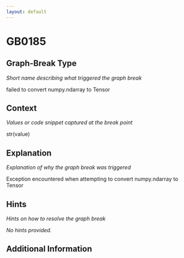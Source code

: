 ```yaml
---
layout: default
---
```

# GB0185

## Graph-Break Type
*Short name describing what triggered the graph break*

failed to convert numpy.ndarray to Tensor

## Context
*Values or code snippet captured at the break point*

str(value)

## Explanation
*Explanation of why the graph break was triggered*

Exception encountered when attempting to convert numpy.ndarray to Tensor

## Hints
*Hints on how to resolve the graph break*

*No hints provided.*


## Additional Information

<!-- ADDITIONAL INFORMATION START - Add custom information below this line -->

<!-- ADDITIONAL INFORMATION END -->

